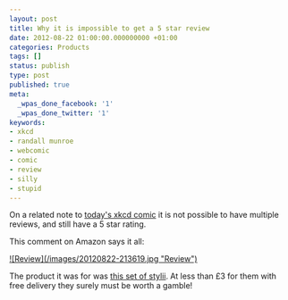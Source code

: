 ```yaml
---
layout: post
title: Why it is impossible to get a 5 star review
date: 2012-08-22 01:00:00.000000000 +01:00
categories: Products
tags: []
status: publish
type: post
published: true
meta:
  _wpas_done_facebook: '1'
  _wpas_done_twitter: '1'
keywords:
- xkcd
- randall munroe
- webcomic
- comic
- review
- silly
- stupid
---
```

On a related note to [today's xkcd comic](http://xkcd.com/1098/) it is not possible to have multiple reviews, and still have a 5 star rating. 

This comment on Amazon says it all:

<a href="/images/20120822-213619.jpg">
![Review](/images/20120822-213619.jpg "Review")
</a>

The product it was for was [this set of stylii](http://www.amazon.co.uk/dp/B007LNE6GI). At less than £3 for them with free delivery they surely must be worth a gamble!

